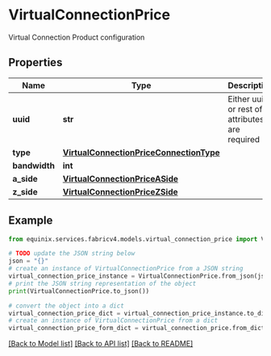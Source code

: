 # VirtualConnectionPrice

Virtual Connection Product configuration

## Properties

Name | Type | Description | Notes
------------ | ------------- | ------------- | -------------
**uuid** | **str** | Either uuid or rest of attributes are required | [optional] 
**type** | [**VirtualConnectionPriceConnectionType**](VirtualConnectionPriceConnectionType.md) |  | [optional] 
**bandwidth** | **int** |  | [optional] 
**a_side** | [**VirtualConnectionPriceASide**](VirtualConnectionPriceASide.md) |  | [optional] 
**z_side** | [**VirtualConnectionPriceZSide**](VirtualConnectionPriceZSide.md) |  | [optional] 

## Example

```python
from equinix.services.fabricv4.models.virtual_connection_price import VirtualConnectionPrice

# TODO update the JSON string below
json = "{}"
# create an instance of VirtualConnectionPrice from a JSON string
virtual_connection_price_instance = VirtualConnectionPrice.from_json(json)
# print the JSON string representation of the object
print(VirtualConnectionPrice.to_json())

# convert the object into a dict
virtual_connection_price_dict = virtual_connection_price_instance.to_dict()
# create an instance of VirtualConnectionPrice from a dict
virtual_connection_price_form_dict = virtual_connection_price.from_dict(virtual_connection_price_dict)
```
[[Back to Model list]](../README.md#documentation-for-models) [[Back to API list]](../README.md#documentation-for-api-endpoints) [[Back to README]](../README.md)


